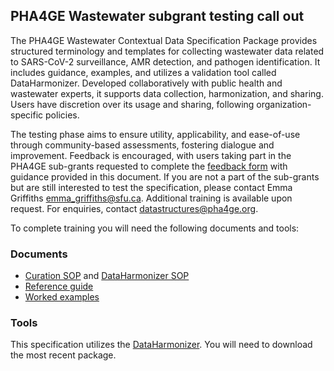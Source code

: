 ## PHA4GE Wastewater subgrant testing call out

The PHA4GE Wastewater Contextual Data Specification Package provides structured terminology and templates for collecting wastewater data related to SARS-CoV-2 surveillance, AMR detection, and pathogen identification. It includes guidance, examples, and utilizes a validation tool called DataHarmonizer. Developed collaboratively with public health and wastewater experts, it supports data collection, harmonization, and sharing. Users have discretion over its usage and sharing, following organization-specific policies. 

The testing phase aims to ensure utility, applicability, and ease-of-use through community-based assessments, fostering dialogue and improvement. Feedback is encouraged, with users taking part in the PHA4GE sub-grants requested to complete the [feedback form]() with guidance provided in this document. If you are not a part of the sub-grants but are still interested to test the specification, please contact Emma Griffiths emma_griffiths@sfu.ca. Additional training is available upon request. For enquiries, contact datastructures@pha4ge.org.

To complete training you will need the following documents and tools:

### Documents
- [Curation SOP](https://docs.google.com/document/d/e/2PACX-1vQAUwv90ne1eQ8ta3SUU3uM6Dz9oWn6AoMjKfOfdTXu_qyM8MBIYMljFotkMQYVEAoZpKmfbREKsDo5/pub) and [DataHarmonizer SOP](https://docs.google.com/document/d/e/2PACX-1vT8jkHE2IysD4qgGLHDfSlVn7VdvMmb3ZHF2vN35n4x8YJHyGB4XHzFoi_QidyRMYKDPb93aZ9nxMpm/pub)
- [Reference guide](https://github.com/pha4ge/Wastewater_Contextual_Data_Specification/tree/main/Reference%20Guide)
- [Worked examples](https://github.com/pha4ge/Wastewater_Contextual_Data_Specification/blob/main/Testing/PHA4GE_Wastewater-Specification-Worked-Examples_v1-0.pdf)


### Tools

This specification utilizes the [DataHarmonizer](https://github.com/cidgoh/pathogen-genomics-package/releases). You will need to download the most recent package.
